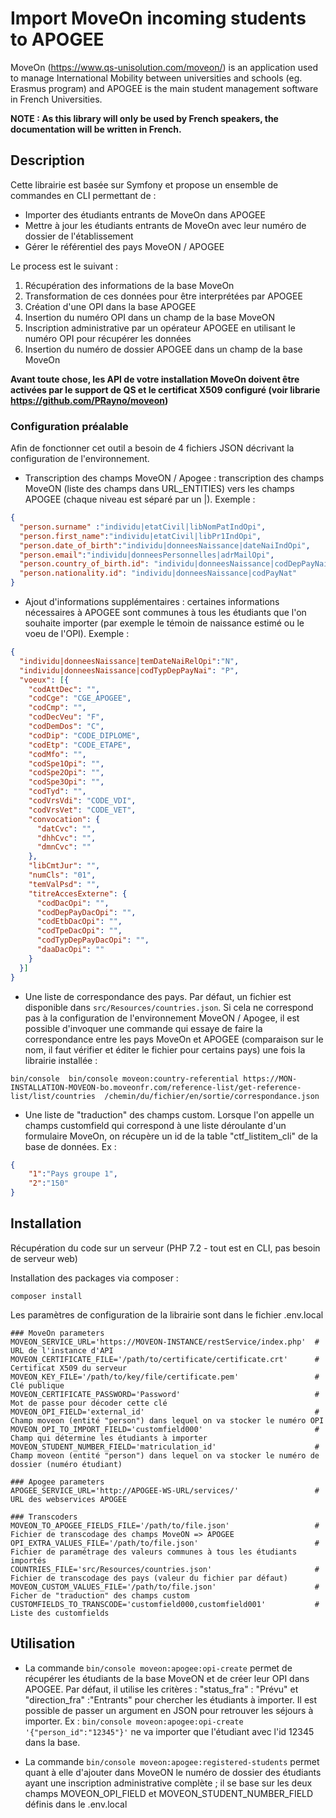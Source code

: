 # Import MoveOn incoming students to APOGEE

MoveOn (https://www.qs-unisolution.com/moveon/) is an application used to manage International Mobility between universities and schools (eg. Erasmus program) and APOGEE is the main student management software in French Universities.

**NOTE : As this library will only be used by French speakers, the documentation will be written in French.**

## Description

Cette librairie est basée sur Symfony et propose un ensemble de commandes en CLI permettant de :
- Importer des étudiants entrants de MoveOn dans APOGEE
- Mettre à jour les étudiants entrants de MoveOn avec leur numéro de dossier de l'établissement
- Gérer le référentiel des pays MoveON / APOGEE

Le process est le suivant :
1. Récupération des informations de la base MoveOn
2. Transformation de ces données pour être interprétées par APOGEE
3. Création d'une OPI dans la base APOGEE
4. Insertion du numéro OPI dans un champ de la base MoveON
5. Inscription administrative par un opérateur APOGEE en utilisant le numéro OPI pour récupérer les données
6. Insertion du numéro de dossier APOGEE dans un champ de la base MoveOn

**Avant toute chose, les API de votre installation MoveOn doivent être activées par le support de QS et le certificat X509 configuré (voir librarie https://github.com/PRayno/moveon)**

### Configuration préalable

Afin de fonctionner cet outil a besoin de 4 fichiers JSON décrivant la configuration de l'environnement.

- Transcription des champs MoveON / Apogee : transcription des champs MoveON (liste des champs dans URL_ENTITIES) vers les champs APOGEE (chaque niveau est séparé par un |). Exemple :

```json
{
  "person.surname" :"individu|etatCivil|libNomPatIndOpi",
  "person.first_name":"individu|etatCivil|libPr1IndOpi",
  "person.date_of_birth":"individu|donneesNaissance|dateNaiIndOpi",
  "person.email":"individu|donneesPersonnelles|adrMailOpi",
  "person.country_of_birth.id": "individu|donneesNaissance|codDepPayNai",
  "person.nationality.id": "individu|donneesNaissance|codPayNat"
}
```


- Ajout d'informations supplémentaires : certaines informations nécessaires à APOGEE sont communes à tous les étudiants que l'on souhaite importer (par exemple le témoin de naissance estimé ou le voeu de l'OPI). Exemple :

```json
{
  "individu|donneesNaissance|temDateNaiRelOpi":"N",
  "individu|donneesNaissance|codTypDepPayNai": "P",
  "voeux": [{
    "codAttDec": "",
    "codCge": "CGE_APOGEE",
    "codCmp": "",
    "codDecVeu": "F",
    "codDemDos": "C",
    "codDip": "CODE_DIPLOME",
    "codEtp": "CODE_ETAPE",
    "codMfo": "",
    "codSpe1Opi": "",
    "codSpe2Opi": "",
    "codSpe3Opi": "",
    "codTyd": "",
    "codVrsVdi": "CODE_VDI",
    "codVrsVet": "CODE_VET",
    "convocation": {
      "datCvc": "",
      "dhhCvc": "",
      "dmnCvc": ""
    },
    "libCmtJur": "",
    "numCls": "01",
    "temValPsd": "",
    "titreAccesExterne": {
      "codDacOpi": "",
      "codDepPayDacOpi": "",
      "codEtbDacOpi": "",
      "codTpeDacOpi": "",
      "codTypDepPayDacOpi": "",
      "daaDacOpi": ""
    }
  }]
}
```

- Une liste de correspondance des pays. Par défaut, un fichier est disponible dans `src/Resources/countries.json`. 
Si cela ne correspond pas à la configuration de l'environnement MoveON / Apogee, il est possible d'invoquer une commande qui essaye de faire la correspondance entre les pays MoveOn et APOGEE (comparaison sur le nom, il faut vérifier et éditer le fichier pour certains pays) une fois la librairie installée :

```
bin/console  bin/console moveon:country-referential https://MON-INSTALLATION-MOVEON-bo.moveonfr.com/reference-list/get-reference-list/list/countries  /chemin/du/fichier/en/sortie/correspondance.json
```

- Une liste de "traduction" des champs custom. Lorsque l'on appelle un champs customfield qui correspond à une liste déroulante d'un formulaire MoveOn, on récupère un id de la table "ctf_listitem_cli" de la base de données.
Ex :

```json
{
    "1":"Pays groupe 1",
    "2":"150"
}
```

## Installation

Récupération du code sur un serveur (PHP 7.2 - tout est en CLI, pas besoin de serveur web)

Installation des packages via composer :

`composer install`

Les paramètres de configuration de la librairie sont dans le fichier .env.local

```dotenv
### MoveOn parameters
MOVEON_SERVICE_URL='https://MOVEON-INSTANCE/restService/index.php'  # URL de l'instance d'API
MOVEON_CERTIFICATE_FILE='/path/to/certificate/certificate.crt'      # Certificat X509 du serveur
MOVEON_KEY_FILE='/path/to/key/file/certificate.pem'                 # Clé publique
MOVEON_CERTIFICATE_PASSWORD='Password'                              # Mot de passe pour décoder cette clé
MOVEON_OPI_FIELD='external_id'                                      # Champ moveon (entité "person") dans lequel on va stocker le numéro OPI
MOVEON_OPI_TO_IMPORT_FIELD='customfield000'                         # Champ qui détermine les étudiants à importer
MOVEON_STUDENT_NUMBER_FIELD='matriculation_id'                      # Champ moveon (entité "person") dans lequel on va stocker le numéro de dossier (numéro étudiant)

### Apogee parameters
APOGEE_SERVICE_URL='http://APOGEE-WS-URL/services/'                 # URL des webservices APOGEE

### Transcoders
MOVEON_TO_APOGEE_FIELDS_FILE='/path/to/file.json'                   # Fichier de transcodage des champs MoveON => APOGEE
OPI_EXTRA_VALUES_FILE='/path/to/file.json'                          # Fichier de paramétrage des valeurs communes à tous les étudiants importés
COUNTRIES_FILE='src/Resources/countries.json'                       # Fichier de transcodage des pays (valeur du fichier par défaut)
MOVEON_CUSTOM_VALUES_FILE='/path/to/file.json'                      # Ficher de "traduction" des champs custom
CUSTOMFIELDS_TO_TRANSCODE='customfield000,customfield001'           # Liste des customfields
```

## Utilisation
- La commande `bin/console moveon:apogee:opi-create` permet de récupérer les étudiants de la base MoveON et de créer leur OPI dans APOGEE.
Par défaut, il utilise les critères : "status_fra" : "Prévu" et "direction_fra" :"Entrants" pour chercher les étudiants à importer. 
Il est possible de passer un argument en JSON pour retrouver les séjours à importer. Ex : `bin/console moveon:apogee:opi-create '{"person_id":"12345"}'` ne va importer que l'étudiant avec l'id 12345 dans la base.

- La commande `bin/console moveon:apogee:registered-students` permet quant à elle d'ajouter dans MoveON le numéro de dossier des étudiants ayant une inscription administrative complète ; il se base sur les deux champs MOVEON_OPI_FIELD et MOVEON_STUDENT_NUMBER_FIELD définis dans le .env.local   